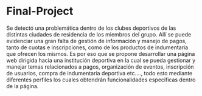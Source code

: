 # Final-Project
Se detectó una problemática dentro de los clubes deportivos de las distintas ciudades de residencia de los miembros del grupo. Allí se puede evidenciar una gran falta de gestión de información y manejo de pagos, tanto de cuotas e inscripciones, como de los productos de indumentaria que ofrecen los mismos. Es por eso que se propone desarrollar una página web dirigida hacia una institución deportiva en la cual se pueda gestionar y manejar temas relacionados a pagos, organización de eventos, inscripción de usuarios, compra de indumentaria deportiva etc.…, todo esto mediante diferentes perfiles los cuales obtendrán funcionalidades especificas dentro de la página.
